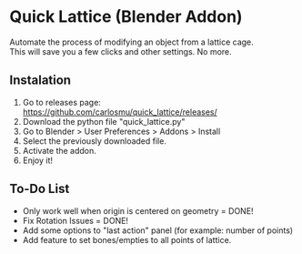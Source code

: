 # Quick Lattice (Blender Addon) 
Automate the process of modifying an object from a lattice cage. <br>
This will save you a few clicks and other settings. No more. <br>


## Instalation
1. Go to releases page: https://github.com/carlosmu/quick_lattice/releases/
2. Download the python file "quick_lattice.py"
3. Go to Blender > User Preferences > Addons > Install 
4. Select the previously downloaded file.
5. Activate the addon.
7. Enjoy it!

## To-Do List
- Only work well when origin is centered on geometry = DONE!
- Fix Rotation Issues = DONE!
- Add some options to "last action" panel (for example: number of points)
- Add feature to set bones/empties to all points of lattice.
